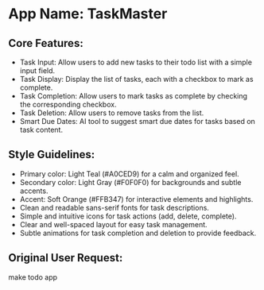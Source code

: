 # **App Name**: TaskMaster

## Core Features:

- Task Input: Allow users to add new tasks to their todo list with a simple input field.
- Task Display: Display the list of tasks, each with a checkbox to mark as complete.
- Task Completion: Allow users to mark tasks as complete by checking the corresponding checkbox.
- Task Deletion: Allow users to remove tasks from the list.
- Smart Due Dates: AI tool to suggest smart due dates for tasks based on task content.

## Style Guidelines:

- Primary color: Light Teal (#A0CED9) for a calm and organized feel.
- Secondary color: Light Gray (#F0F0F0) for backgrounds and subtle accents.
- Accent: Soft Orange (#FFB347) for interactive elements and highlights.
- Clean and readable sans-serif fonts for task descriptions.
- Simple and intuitive icons for task actions (add, delete, complete).
- Clear and well-spaced layout for easy task management.
- Subtle animations for task completion and deletion to provide feedback.

## Original User Request:
make todo app
  